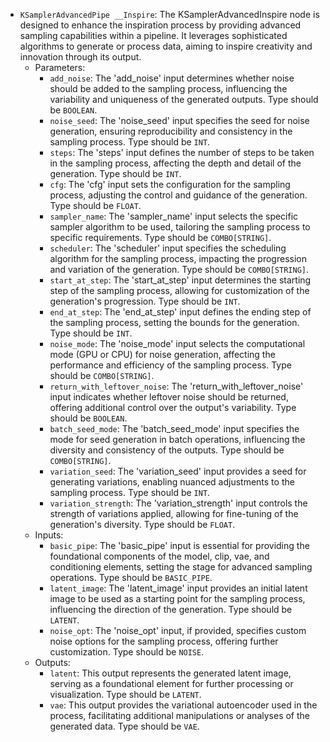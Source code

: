 - `KSamplerAdvancedPipe __Inspire`: The KSamplerAdvancedInspire node is designed to enhance the inspiration process by providing advanced sampling capabilities within a pipeline. It leverages sophisticated algorithms to generate or process data, aiming to inspire creativity and innovation through its output.
    - Parameters:
        - `add_noise`: The 'add_noise' input determines whether noise should be added to the sampling process, influencing the variability and uniqueness of the generated outputs. Type should be `BOOLEAN`.
        - `noise_seed`: The 'noise_seed' input specifies the seed for noise generation, ensuring reproducibility and consistency in the sampling process. Type should be `INT`.
        - `steps`: The 'steps' input defines the number of steps to be taken in the sampling process, affecting the depth and detail of the generation. Type should be `INT`.
        - `cfg`: The 'cfg' input sets the configuration for the sampling process, adjusting the control and guidance of the generation. Type should be `FLOAT`.
        - `sampler_name`: The 'sampler_name' input selects the specific sampler algorithm to be used, tailoring the sampling process to specific requirements. Type should be `COMBO[STRING]`.
        - `scheduler`: The 'scheduler' input specifies the scheduling algorithm for the sampling process, impacting the progression and variation of the generation. Type should be `COMBO[STRING]`.
        - `start_at_step`: The 'start_at_step' input determines the starting step of the sampling process, allowing for customization of the generation's progression. Type should be `INT`.
        - `end_at_step`: The 'end_at_step' input defines the ending step of the sampling process, setting the bounds for the generation. Type should be `INT`.
        - `noise_mode`: The 'noise_mode' input selects the computational mode (GPU or CPU) for noise generation, affecting the performance and efficiency of the sampling process. Type should be `COMBO[STRING]`.
        - `return_with_leftover_noise`: The 'return_with_leftover_noise' input indicates whether leftover noise should be returned, offering additional control over the output's variability. Type should be `BOOLEAN`.
        - `batch_seed_mode`: The 'batch_seed_mode' input specifies the mode for seed generation in batch operations, influencing the diversity and consistency of the outputs. Type should be `COMBO[STRING]`.
        - `variation_seed`: The 'variation_seed' input provides a seed for generating variations, enabling nuanced adjustments to the sampling process. Type should be `INT`.
        - `variation_strength`: The 'variation_strength' input controls the strength of variations applied, allowing for fine-tuning of the generation's diversity. Type should be `FLOAT`.
    - Inputs:
        - `basic_pipe`: The 'basic_pipe' input is essential for providing the foundational components of the model, clip, vae, and conditioning elements, setting the stage for advanced sampling operations. Type should be `BASIC_PIPE`.
        - `latent_image`: The 'latent_image' input provides an initial latent image to be used as a starting point for the sampling process, influencing the direction of the generation. Type should be `LATENT`.
        - `noise_opt`: The 'noise_opt' input, if provided, specifies custom noise options for the sampling process, offering further customization. Type should be `NOISE`.
    - Outputs:
        - `latent`: This output represents the generated latent image, serving as a foundational element for further processing or visualization. Type should be `LATENT`.
        - `vae`: This output provides the variational autoencoder used in the process, facilitating additional manipulations or analyses of the generated data. Type should be `VAE`.
